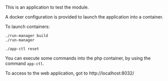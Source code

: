 This is an application to test the module.

A docker configuration is provided to launch the application into a container.

To launch containers:

```
./run-manager build
./run-manager

./app-ctl reset
```

You can execute some commands into the php container, by using the command `app-ctl`.

To access to the web application, got to http://localhost:8032/

